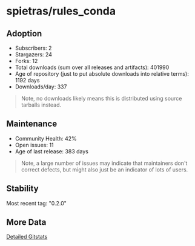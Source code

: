 # spietras/rules_conda

## Adoption

- Subscribers: 2
- Stargazers: 24
- Forks: 12
- Total downloads (sum over all releases and artifacts): 401990
- Age of repository (just to put absolute downloads into relative terms): 1192 days
- Downloads/day: 337

> Note, no downloads likely means this is distributed using source tarballs instead.

## Maintenance

- Community Health: 42%
- Open issues: 11
- Age of last release: 383 days

> Note, a large number of issues may indicate that maintainers don't correct defects, but might also
> just be an indicator of lots of users.

## Stability

Most recent tag: "0.2.0"

## More Data

[Detailed Gitstats](/bazel-catalog/gitstats/spietras/rules_conda)


